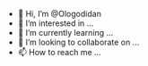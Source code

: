 - 👋 Hi, I’m @Ologodidan
- 👀 I’m interested in ...
- 🌱 I’m currently learning ...
- 💞️ I’m looking to collaborate on ...
- 📫 How to reach me ...

<!---
Ologodidan/Ologodidan is a ✨ special ✨ repository because its `README.md` (this file) appears on your GitHub profile.
You can click the Preview link to take a look at your changes.
--->
